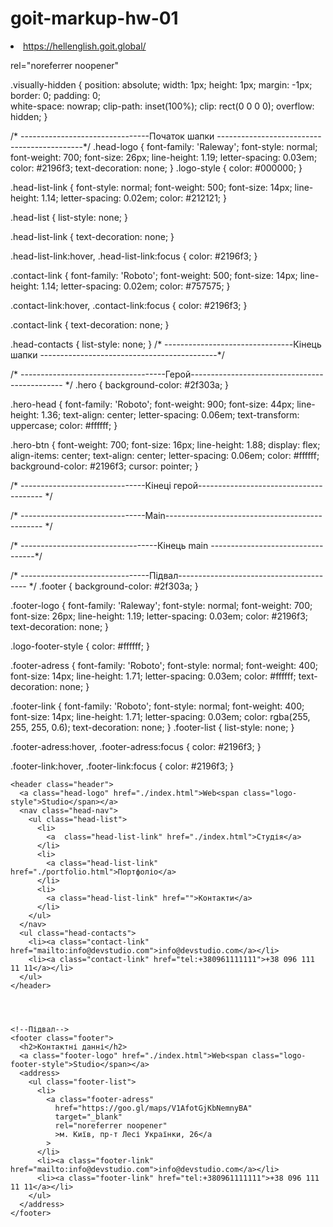 # goit-markup-hw-01
<li>
<a href="https://hellenglish.goit.global">https://hellenglish.goit.global/</a>
</li>

rel="noreferrer noopener"

.visually-hidden {
  position: absolute;
  width: 1px;
  height: 1px;
  margin: -1px;
  border: 0;
  padding: 0;  
  white-space: nowrap;
  clip-path: inset(100%);
  clip: rect(0 0 0 0);
  overflow: hidden;
}

/* --------------------------------Початок шапки --------------------------------------------*/
.head-logo {
  font-family: 'Raleway';
  font-style: normal;
  font-weight: 700;
  font-size: 26px;
  line-height: 1.19;
  letter-spacing: 0.03em;
  color: #2196f3;
  text-decoration: none;
}
.logo-style {
  color: #000000;
}

.head-list-link {
  font-style: normal;
  font-weight: 500;
  font-size: 14px;
  line-height: 1.14;
  letter-spacing: 0.02em;
  color: #212121;
}

.head-list {
  list-style: none;
}

.head-list-link {
  text-decoration: none;
}

.head-list-link:hover,
.head-list-link:focus {
  color: #2196f3;
}

.contact-link {
  font-family: 'Roboto';
  font-weight: 500;
  font-size: 14px;
  line-height: 1.14;
  letter-spacing: 0.02em;
  color: #757575;
}

.contact-link:hover,
.contact-link:focus {
  color: #2196f3;
}

.contact-link {
  text-decoration: none;
}

.head-contacts {
  list-style: none;
}
/* --------------------------------Кінець шапки --------------------------------------------*/

/* ------------------------------------Герой---------------------------------------------- */
.hero {
  background-color: #2f303a;
}

.hero-head {
  font-family: 'Roboto';
  font-weight: 900;
  font-size: 44px;
  line-height: 1.36;
  text-align: center;
  letter-spacing: 0.06em;
  text-transform: uppercase;
  color: #ffffff;
}

.hero-btn {
  font-weight: 700;
  font-size: 16px;
  line-height: 1.88;
  display: flex;
  align-items: center;
  text-align: center;
  letter-spacing: 0.06em;
  color: #ffffff;
  background-color: #2196f3;
  cursor: pointer;
}

/* -------------------------------Кінеці герой--------------------------------------- */

/* -------------------------------Main----------------------------------------------- */

/* ----------------------------------Кінець main ----------------------------------*/

/* --------------------------------Підвал---------------------------------------- */
.footer {
  background-color: #2f303a;
}

.footer-logo {
  font-family: 'Raleway';
  font-style: normal;
  font-weight: 700;
  font-size: 26px;
  line-height: 1.19;
  letter-spacing: 0.03em;
  color: #2196f3;
  text-decoration: none;
}

.logo-footer-style {
  color: #ffffff;
}

.footer-adress {
  font-family: 'Roboto';
  font-style: normal;
  font-weight: 400;
  font-size: 14px;
  line-height: 1.71;
  letter-spacing: 0.03em;
  color: #ffffff;
  text-decoration: none;
}

.footer-link {
  font-family: 'Roboto';
  font-style: normal;
  font-weight: 400;
  font-size: 14px;
  line-height: 1.71;
  letter-spacing: 0.03em;
  color: rgba(255, 255, 255, 0.6);
  text-decoration: none;
}
.footer-list {
  list-style: none;
}

.footer-adress:hover,
.footer-adress:focus {
  color: #2196f3;
}

.footer-link:hover,
.footer-link:focus {
  color: #2196f3;
}




<!-- Шапка сторінки портфоліо -->
    <header class="header">
      <a class="head-logo" href="./index.html">Web<span class="logo-style">Studio</span></a>
      <nav class="head-nav">
        <ul class="head-list">
          <li>
            <a  class="head-list-link" href="./index.html">Студія</a>
          </li>
          <li>
            <a class="head-list-link" href="./portfolio.html">Портфоліо</a>
          </li>
          <li>
            <a class="head-list-link" href="">Контакти</a>
          </li>
        </ul>
      </nav>
      <ul class="head-contacts">
        <li><a class="contact-link" href="mailto:info@devstudio.com">info@devstudio.com</a></li>
        <li><a class="contact-link" href="tel:+380961111111">+38 096 111 11 11</a></li>
      </ul>
    </header>




    <!--Підвал-->
    <footer class="footer">
      <h2>Контактні данні</h2>
      <a class="footer-logo" href="./index.html">Web<span class="logo-footer-style">Studio</span></a>
      <address>
        <ul class="footer-list">
          <li>
            <a class="footer-adress"
              href="https://goo.gl/maps/V1AfotGjKbNemnyBA"
              target="_blank"
              rel="noreferrer noopener"
              >м. Київ, пр-т Лесі Українки, 26</a
            >
          </li>
          <li><a class="footer-link" href="mailto:info@devstudio.com">info@devstudio.com</a></li>
          <li><a class="footer-link" href="tel:+380961111111">+38 096 111 11 11</a></li>
        </ul>
      </address>
    </footer>